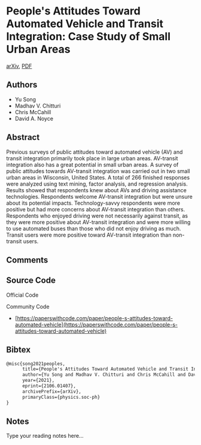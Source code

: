 
# People's Attitudes Toward Automated Vehicle and Transit Integration: Case Study of Small Urban Areas

[arXiv](https://arxiv.org/abs/2106.01407), [PDF](https://arxiv.org/pdf/2106.01407.pdf)

## Authors

- Yu Song
- Madhav V. Chitturi
- Chris McCahill
- David A. Noyce

## Abstract

Previous surveys of public attitudes toward automated vehicle (AV) and transit integration primarily took place in large urban areas. AV-transit integration also has a great potential in small urban areas. A survey of public attitudes towards AV-transit integration was carried out in two small urban areas in Wisconsin, United States. A total of 266 finished responses were analyzed using text mining, factor analysis, and regression analysis. Results showed that respondents knew about AVs and driving assistance technologies. Respondents welcome AV-transit integration but were unsure about its potential impacts. Technology-savvy respondents were more positive but had more concerns about AV-transit integration than others. Respondents who enjoyed driving were not necessarily against transit, as they were more positive about AV-transit integration and were more willing to use automated buses than those who did not enjoy driving as much. Transit users were more positive toward AV-transit integration than non-transit users.

## Comments



## Source Code

Official Code



Community Code

- [https://paperswithcode.com/paper/people-s-attitudes-toward-automated-vehicle](https://paperswithcode.com/paper/people-s-attitudes-toward-automated-vehicle)

## Bibtex

```tex
@misc{song2021peoples,
      title={People's Attitudes Toward Automated Vehicle and Transit Integration: Case Study of Small Urban Areas}, 
      author={Yu Song and Madhav V. Chitturi and Chris McCahill and David A. Noyce},
      year={2021},
      eprint={2106.01407},
      archivePrefix={arXiv},
      primaryClass={physics.soc-ph}
}
```

## Notes

Type your reading notes here...

